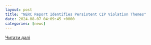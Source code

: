 ```yaml
---
layout: post
title: "NERC Report Identifies Persistent CIP Violation Themes"
date: 2024-08-07 04:09:45 +0000
categories: [news]
---
```


[Читати далі](https://www.rtoinsider.com/84858-nerc-report-identifies-persistent-cip-violation-themes/)
